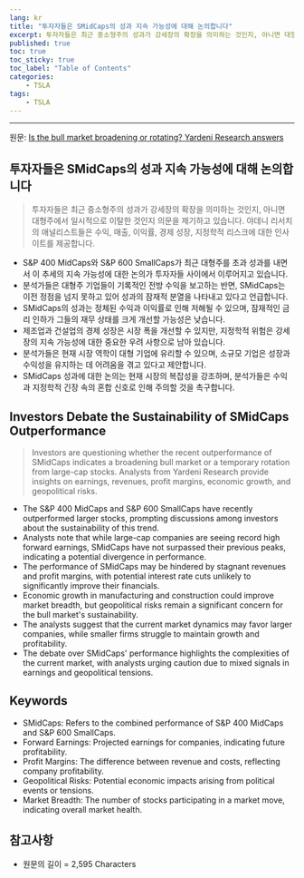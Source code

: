 ```yaml
---
lang: kr
title: "투자자들은 SMidCaps의 성과 지속 가능성에 대해 논의합니다"
excerpt: 투자자들은 최근 중소형주의 성과가 강세장의 확장을 의미하는 것인지, 아니면 대형주에서 일시적으로 이탈한 것인지 의문을 제기하고 있습니다. 야데니 리서치의 애널리스트들은 수익, 매출, 이익률, 경제 성장, 지정학적 리스크에 대한 인사이트를 제공합니다.
published: true
toc: true
toc_sticky: true
toc_label: "Table of Contents"
categories:
    - TSLA
tags:
    - TSLA
---
```


---

  원문: [Is the bull market broadening or rotating? Yardeni Research answers](https://www.investing.com/news/stock-market-news/is-the-bull-market-broadening-or-rotating-yardeni-research-answers-3527987)

## 투자자들은 SMidCaps의 성과 지속 가능성에 대해 논의합니다

> 투자자들은 최근 중소형주의 성과가 강세장의 확장을 의미하는 것인지, 아니면 대형주에서 일시적으로 이탈한 것인지 의문을 제기하고 있습니다. 야데니 리서치의 애널리스트들은 수익, 매출, 이익률, 경제 성장, 지정학적 리스크에 대한 인사이트를 제공합니다.


- S&P 400 MidCaps와 S&P 600 SmallCaps가 최근 대형주를 초과 성과를 내면서 이 추세의 지속 가능성에 대한 논의가 투자자들 사이에서 이루어지고 있습니다.
- 분석가들은 대형주 기업들이 기록적인 전방 수익을 보고하는 반면, SMidCaps는 이전 정점을 넘지 못하고 있어 성과의 잠재적 분열을 나타내고 있다고 언급합니다.
- SMidCaps의 성과는 정체된 수익과 이익률로 인해 저해될 수 있으며, 잠재적인 금리 인하가 그들의 재무 상태를 크게 개선할 가능성은 낮습니다.
- 제조업과 건설업의 경제 성장은 시장 폭을 개선할 수 있지만, 지정학적 위험은 강세장의 지속 가능성에 대한 중요한 우려 사항으로 남아 있습니다.
- 분석가들은 현재 시장 역학이 대형 기업에 유리할 수 있으며, 소규모 기업은 성장과 수익성을 유지하는 데 어려움을 겪고 있다고 제안합니다.
- SMidCaps 성과에 대한 논의는 현재 시장의 복잡성을 강조하며, 분석가들은 수익과 지정학적 긴장 속의 혼합 신호로 인해 주의할 것을 촉구합니다.

## Investors Debate the Sustainability of SMidCaps Outperformance

> Investors are questioning whether the recent outperformance of SMidCaps indicates a broadening bull market or a temporary rotation from large-cap stocks. Analysts from Yardeni Research provide insights on earnings, revenues, profit margins, economic growth, and geopolitical risks.


- The S&P 400 MidCaps and S&P 600 SmallCaps have recently outperformed larger stocks, prompting discussions among investors about the sustainability of this trend.
- Analysts note that while large-cap companies are seeing record high forward earnings, SMidCaps have not surpassed their previous peaks, indicating a potential divergence in performance.
- The performance of SMidCaps may be hindered by stagnant revenues and profit margins, with potential interest rate cuts unlikely to significantly improve their financials.
- Economic growth in manufacturing and construction could improve market breadth, but geopolitical risks remain a significant concern for the bull market's sustainability.
- The analysts suggest that the current market dynamics may favor larger companies, while smaller firms struggle to maintain growth and profitability.
- The debate over SMidCaps' performance highlights the complexities of the current market, with analysts urging caution due to mixed signals in earnings and geopolitical tensions.

## Keywords

- SMidCaps: Refers to the combined performance of S&P 400 MidCaps and S&P 600 SmallCaps.
- Forward Earnings: Projected earnings for companies, indicating future profitability.
- Profit Margins: The difference between revenue and costs, reflecting company profitability.
- Geopolitical Risks: Potential economic impacts arising from political events or tensions.
- Market Breadth: The number of stocks participating in a market move, indicating overall market health.

## 참고사항

- 원문의 길이 = 2,595 Characters

